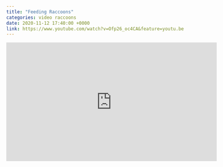 ```yaml
---
title: "Feeding Raccoons"
categories: video raccoons
date: 2020-11-12 17:40:00 +0000
link: https://www.youtube.com/watch?v=Ofp26_oc4CA&feature=youtu.be
---
```

<div><iframe width="560" height="315" src="https://www.youtube-nocookie.com/embed/Ofp26_oc4CA" frameborder="0" allow="accelerometer; autoplay; clipboard-write; encrypted-media; gyroscope; picture-in-picture" allowfullscreen></iframe></div>